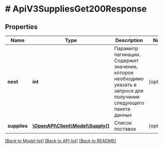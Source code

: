 # # ApiV3SuppliesGet200Response

## Properties

Name | Type | Description | Notes
------------ | ------------- | ------------- | -------------
**next** | **int** | Параметр пагинации. Содержит значение, которое необходимо указать в запросе для получения следующего пакета данных | [optional]
**supplies** | [**\OpenAPI\Client\Model\Supply[]**](Supply.md) | Список поставок | [optional]

[[Back to Model list]](../../README.md#models) [[Back to API list]](../../README.md#endpoints) [[Back to README]](../../README.md)

